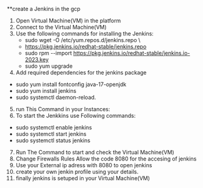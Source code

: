**create  a Jenkins in the gcp
1) Open Virtual Machine(VM) in the platform
2) Connect to the Virtual Machine(VM)
3) Use the following commands for installing the Jenkins:
   * sudo wget -O /etc/yum.repos.d/jenkins.repo \
   * https://pkg.jenkins.io/redhat-stable/jenkins.repo
    * sudo rpm --import https://pkg.jenkins.io/redhat-stable/jenkins.io-2023.key
    * sudo yum upgrade
4) Add required dependencies for the jenkins package
 * sudo yum install fontconfig java-17-openjdk
 * sudo yum install jenkins
 * sudo systemctl daemon-reload.
5) run This Command in your Instances:
6) To start the Jenkkins use Following commands:

 * sudo systemctl enable jenkins
 * sudo systemctl start jenkins
 * sudo systemctl status jenkins
7) Run The Command to start and check the Virtual Machine(VM)
8) Change Firewalls Rules Allow the  code 8080 for the accesing of jenkins
9) Use your  External ip adress with 8080 to open jenkins
10) create your own jenkin profile using your details. 
11) finally jenkins is setuped in your Virtual Machine(VM)
